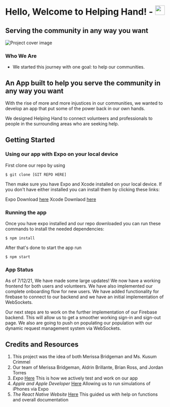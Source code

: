 # Hello, Welcome to Helping Hand! -  <img src="https://raw.githubusercontent.com/MartinHeinz/MartinHeinz/master/wave.gif" width="30px">

## Serving the community in any way you want


![Project cover image](https://i.postimg.cc/htgLYsy8/Helping-Hand-logos.jpg)

### Who We Are
- We started this journey with one goal: to help our communities.

## An App built to help you serve the community in any way you want 

With the rise of more and more injustices in our communities, we wanted to develop an app that put some of the power back in our own hands.

We designed Helping Hand to connect volunteers and professionals to people in the surrounding areas who are seeking help.

## Getting Started

### Using our app with Expo on your local device

First clone our repo by using 
```
$ git clone [GIT REPO HERE]
```
Then make sure you have Expo and Xcode installed on your local device. 
If you don't have either installed you can install them by clicking these links:

Expo Download [here](https://docs.expo.dev/get-started/installation/)
Xcode Downlaod [here](https://developer.apple.com/xcode/)

### Running the app
Once you have expo installed and our repo downloaded you can run these commands to install the needed dependencies:
```
$ npm install
```
After that's done to start the app run
```
$ npm start
```

### App Status

As of 7/12/21, We have made some large updates! We now have a working frontend for both users and volunteers. We have also implemented our complete onboarding flow for new users. We have added functionality for firebase to connect to our backend and we have an initial implementation of WebSockets.

Our next steps are to work on the further implementation of our Firebase backend. This will allow us to get a smoother working sign-in and sign-out page. We also are going to push on populating our population with our dynamic request management system via WebSockets. 

## Credits and Resources

1. This project was the idea of both Merissa Bridgeman and Ms. Kusum Crimmel
2. Our team of Merissa Bridgeman, Aldrin Brillante, Brian Ross, and Jordan Torres
3. *Expo* [Here](https://expo.dev/) This is how we actively test and work on our app
4. *Apple and Apple Developer* [Here](https://developer.apple.com/) Allowing us to run simulations of iPhones via Expo
5. *The React Native Website* [Here](https://reactnative.dev/) This guided us with help on functions and overall documentation
